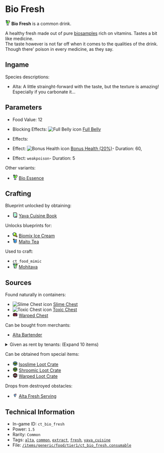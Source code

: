 # Bio Fresh

<img src="https://raw.githubusercontent.com/Ceterai/Enternia/main/items/generic/food/tier1/ct_bio_fresh.png" alt="Bio Fresh icon" loading="lazy" height="16px" width="auto" /> **Bio Fresh** is a common drink.

A healthy fresh made out of pure [biosamples](https://ceterai.github.io/MyEnternia/Wiki/biosamples) rich on vitamins. Tastes a bit like medicine.  
The taste however is not far off when it comes to the qualities of the drink. Though there' poison in every medicine, as they say.

## Ingame

Species descriptions:

- Alta: A little strainght-forward with the taste, but the texture is amazing! Especially if you carbonate it...

## Parameters

- Food Value: 12
- Blocking Effects: <img src="https://starbounder.org/mediawiki/images/6/60/Status_Well_Fed.png" alt="Full Belly icon" loading="lazy" height="16px" width="16px" /> [Full Belly](https://starbounder.org/Full_Belly)
- Effects: 

- Effect: <img src="https://starbounder.org/mediawiki/images/thumb/1/16/Status_Health_Boost.png/48px-Status_Health_Boost.png" alt="Bonus Health icon" loading="lazy" height="16px" width="16px" /> [Bonus Health (20%)](https://starbounder.org/Status_Effects#Stat_Boosts)- Duration: 60, 

- Effect: `weakpoison`- Duration: 5

Other variants:

- <img src="https://raw.githubusercontent.com/Ceterai/Enternia/main/items/generic/food/tier1/ct_bio_fresh.png" alt="Bio Essence icon" loading="lazy" height="16px" width="auto" /> [Bio Essence](https://ceterai.github.io/MyEnternia/Wiki/BioEssence)

## Crafting

Blueprint unlocked by obtaining:

- <img src="https://raw.githubusercontent.com/Ceterai/Enternia/main/codex/alta/ebook/gyera.png" alt="Yava Cuisine Book icon" loading="lazy" height="16px" width="auto" /> [Yava Cuisine Book](https://ceterai.github.io/MyEnternia/Wiki/YavaCuisineBook)

Unlocks blueprints for:

- <img src="https://raw.githubusercontent.com/Ceterai/Enternia/main/items/generic/food/tier2/ct_biomix_icecream.png" alt="Biomix Ice Cream icon" loading="lazy" height="16px" width="auto" /> [Biomix Ice Cream](https://ceterai.github.io/MyEnternia/Wiki/BiomixIceCream)
- <img src="https://raw.githubusercontent.com/Ceterai/Enternia/main/items/generic/food/tier2/ct_maito_tea.png" alt="Maito Tea icon" loading="lazy" height="16px" width="auto" /> [Maito Tea](https://ceterai.github.io/MyEnternia/Wiki/MaitoTea)

Used to craft:

- `ct_food_mimic`
- <img src="https://raw.githubusercontent.com/Ceterai/Enternia/main/items/generic/food/tier4/ct_mohitava_cocktail.png" alt="Mohitava icon" loading="lazy" height="16px" width="auto" /> [Mohitava](https://ceterai.github.io/MyEnternia/Wiki/Mohitava)

## Sources

Found naturally in containers:

- <img src="https://starbounder.org/mediawiki/images/d/da/Slime_Chest.png" alt="Slime Chest icon" loading="lazy" height="9px" width="12px" /> [Slime Chest](https://starbounder.org/Slime_Chest)
- <img src="https://starbounder.org/mediawiki/images/c/c4/Toxic-Chest.png" alt="Toxic Chest icon" loading="lazy" height="12px" width="12px" /> [Toxic Chest](https://starbounder.org/Toxic_Chest)
- <img src="https://raw.githubusercontent.com/Ceterai/Enternia/main/objects/biome/alterash/warped/decorative/chest/icon.png" alt="Warped Chest icon" loading="lazy" height="16px" width="auto" /> [Warped Chest](https://ceterai.github.io/MyEnternia/Wiki/WarpedChest)

Can be bought from merchants:

- [Alta Bartender](https://ceterai.github.io/MyEnternia/Wiki/AltaBartender)

<details markdown="1"><summary>Given as rent by tenants: (Expand 10 items)</summary>

- [Alta Administrator](https://ceterai.github.io/MyEnternia/Wiki/AltaAdministrator)
- [Alta Collectioner](https://ceterai.github.io/MyEnternia/Wiki/AltaCollectioner)
- [Alta Executive](https://ceterai.github.io/MyEnternia/Wiki/AltaExecutive)
- [Alta Official](https://ceterai.github.io/MyEnternia/Wiki/AltaOfficial)
- [Alta Princess](https://ceterai.github.io/MyEnternia/Wiki/AltaPrincess)
- [Alta Representative](https://ceterai.github.io/MyEnternia/Wiki/AltaRepresentative)
- [Alta Security Commander](https://ceterai.github.io/MyEnternia/Wiki/AltaSecurityCommander)
- [Alta Security Officer](https://ceterai.github.io/MyEnternia/Wiki/AltaSecurityOfficer)
- [EDS Commander](https://ceterai.github.io/MyEnternia/Wiki/EDSCommander)
- [EDS Officer](https://ceterai.github.io/MyEnternia/Wiki/EDSOfficer)

</details>

Can be obtained from special items:

- <img src="https://raw.githubusercontent.com/Ceterai/Enternia/main/items/active/alta/loot/biome/ct_isoslime_loot.png" alt="Isoslime Loot Crate icon" loading="lazy" height="16px" width="auto" /> [Isoslime Loot Crate](https://ceterai.github.io/MyEnternia/Wiki/IsoslimeLootCrate)
- <img src="https://raw.githubusercontent.com/Ceterai/Enternia/main/items/active/alta/loot/biome/ct_shroomic_loot.png" alt="Shroomic Loot Crate icon" loading="lazy" height="16px" width="auto" /> [Shroomic Loot Crate](https://ceterai.github.io/MyEnternia/Wiki/ShroomicLootCrate)
- <img src="https://raw.githubusercontent.com/Ceterai/Enternia/main/items/active/alta/loot/biome/ct_warped_loot.png" alt="Warped Loot Crate icon" loading="lazy" height="16px" width="auto" /> [Warped Loot Crate](https://ceterai.github.io/MyEnternia/Wiki/WarpedLootCrate)

Drops from destroyed obstacles:

- <img src="https://raw.githubusercontent.com/Ceterai/Enternia/main/objects/alta/special/food/fresh/icon.png" alt="Alta Fresh Serving icon" loading="lazy" height="16px" width="auto" /> [Alta Fresh Serving](https://ceterai.github.io/MyEnternia/Wiki/AltaFreshServing)

## Technical Information

- In-game ID: `ct_bio_fresh`
- Power: `1.5`
- Rarity: `Common`
- Tags: [`alta`](https://ceterai.github.io/MyEnternia/Wiki/Tags/Alta), [`common`](https://ceterai.github.io/MyEnternia/Wiki/Tags/Common), [`extract`](https://ceterai.github.io/MyEnternia/Wiki/Tags/Extract), [`fresh`](https://ceterai.github.io/MyEnternia/Wiki/Tags/Fresh), [`yava_cuisine`](https://ceterai.github.io/MyEnternia/Wiki/Tags/YavaCuisine)
- File: [`/items/generic/food/tier1/ct_bio_fresh.consumable`](https://github.com/Ceterai/Enternia/blob/main/items/generic/food/tier1/ct_bio_fresh.consumable)
